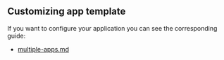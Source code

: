 ## Customizing app template

If you want to configure your application you can see the corresponding guide:

- [multiple-apps.md](/docs/guide/multiple-apps.md)
